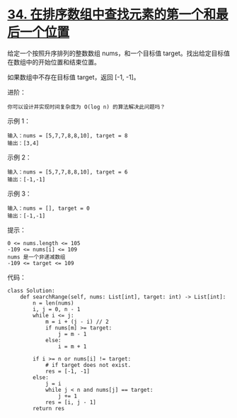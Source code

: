 # [34. 在排序数组中查找元素的第一个和最后一个位置](https://leetcode-cn.com/problems/find-first-and-last-position-of-element-in-sorted-array/)

给定一个按照升序排列的整数数组 nums，和一个目标值 target。找出给定目标值在数组中的开始位置和结束位置。

如果数组中不存在目标值 target，返回 [-1, -1]。

进阶：
```
你可以设计并实现时间复杂度为 O(log n) 的算法解决此问题吗？
```

示例 1：
```
输入：nums = [5,7,7,8,8,10], target = 8
输出：[3,4]
```
示例 2：
```
输入：nums = [5,7,7,8,8,10], target = 6
输出：[-1,-1]
```
示例 3：
```
输入：nums = [], target = 0
输出：[-1,-1]
```

提示：
```
0 <= nums.length <= 105
-109 <= nums[i] <= 109
nums 是一个非递减数组
-109 <= target <= 109
```

代码：
```python3
class Solution:
    def searchRange(self, nums: List[int], target: int) -> List[int]:
        n = len(nums)
        i, j = 0, n - 1
        while i <= j:
            m = i + (j - i) // 2
            if nums[m] >= target:
                j = m - 1
            else:
                i = m + 1

        if i >= n or nums[i] != target:
            # if target does not exist.
            res = [-1, -1]
        else:
            j = i
            while j < n and nums[j] == target:
                j += 1
            res = [i, j - 1]
        return res
```
